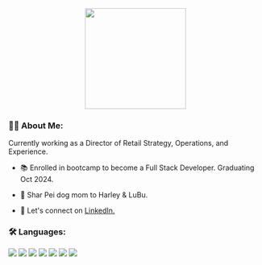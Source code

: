 <div align="center">
<img src="https://media4.giphy.com/media/TdjQAgDIkRsYm1HUbt/200.webp?cid=790b7611fn8vr58v47ikbhvukhvofjcbpeb3ctcea2fdbgfg&ep=v1_gifs_search&rid=200.webp&ct=g" width="200" height="200">
</div>

### 👩‍💻 About Me:
Currently working as a Director of Retail Strategy, Operations, and Experience.

- 📚 Enrolled in bootcamp to become a Full Stack Developer. Graduating Oct 2024.
  
- 🐾 Shar Pei dog mom to Harley & LuBu.

- 📧 Let's connect on [LinkedIn.](https://img.shields.io/badge/LinkedIn-0077B5?style=for-the-badge&logo=linkedin&logoColor=white)

### 🛠️ Languages:

<img src="https://img.shields.io/badge/JavaScript-323330?style=for-the-badge&logo=javascript&logoColor=F7DF1E">  <img src="https://img.shields.io/badge/HTML5-E34F26?style=for-the-badge&logo=html5&logoColor=white">  <img src="https://img.shields.io/badge/CSS3-1572B6?style=for-the-badge&logo=css3&logoColor=white">  <img src="https://img.shields.io/badge/json-5E5C5C?style=for-the-badge&logo=json&logoColor=white">  <img src="https://img.shields.io/badge/Bootstrap-563D7C?style=for-the-badge&logo=bootstrap&logoColor=white">  <img src="https://img.shields.io/badge/Jest-C21325?style=for-the-badge&logo=jest&logoColor=white">  <img src="https://img.shields.io/badge/React-20232A?style=for-the-badge&logo=react&logoColor=61DAFB">
